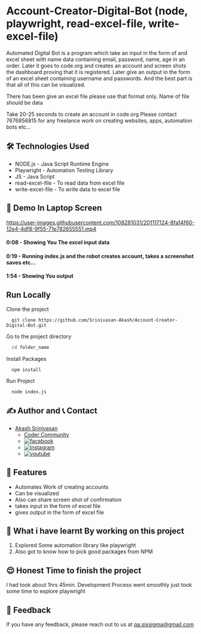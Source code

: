 # Account-Creator-Digital-Bot (node, playwright, read-excel-file, write-excel-file)
Automated Digital Bot is a program which take an input in the form of and excel sheet with name data containing email, password, name, age in an order. Later it goes to code.org and creates an account and screen shots the dashboard proving that it is registered. Later give an output in the form of an excel sheet containing username and passwords. And the best part is that all of this can be visualized.

There has been give an excel file please use that format only.
Name of file should be data

Take 20-25 seconds to create an account in code.org
Please contact 7676856815 for any freelance work on creating websites, apps, automation bots etc...

## 🛠 Technologies Used
  - NODE.js - Java Script Runtime Engine
  - Playwright - Automation Testing Library
  - JS - Java Script
  - read-excel-file - To read data from excel file
  - write-excel-file - To write data to excel file

## 🚩 Demo In Laptop Screen

https://user-images.githubusercontent.com/108281031/201117124-8fa14f60-12e4-4df8-9f55-71e782655551.mp4

#### 0:08 - Showing You The excel input data
#### 0:19 - Running index.js and the robot creates account, takes a screenshot saves etc...
#### 1:54 - Showing You output

## Run Locally

Clone the project

```git
  git clone https://github.com/Srinivasan-Akash/Account-Creator-Digital-Bot.git
```

Go to the project directory

```bash
  cd folder_name
```

Install Packages

```npm
  npm install
```

Run Project

```npm
  node index.js
```
## ✍️ Author and 📞 Contact
- [Akash Srinivasan](https://www.github.com/octokatherine)
    - [Coder Community](https://web.codercommunity.io/user/62d568cb998d86c8883a2766?tab=posts)
    - [![facebook](https://img.shields.io/badge/Facebook-0A66C2?style=for-the-badge&logo=facebook&logoColor=white)](https://www.facebook.com/profile.php?id=100083429257499)
    - [![instagram](https://img.shields.io/badge/Instagram-0A66C2?style=for-the-badge&logo=instagram&logoColor=white)](https://www.instagram.com/akash_prashanthi/)
    - [![youtube](https://img.shields.io/badge/YouTube-ff0000?style=for-the-badge&logo=youtube&logoColor=white)](https://www.youtube.com/channel/UCAv1QdzDgV6MjA60CRtfkIg)

## 📝 Features

- Automates Work of creating accounts
- Can be visualized
- Also can share screen shot of confirmation
- takes input in the form of excel file
- gives output in the form of excel file


## 🤔 What i have learnt By working on this project
1. Explored Some automation library like playwright 
2. Also got to know how to pick good packages from NPM

## 😌 Honest Time to finish the project

I had took about 1hrs 45min. Development Process went smoothly just took some time to explore playwright

## 👀 Feedback
If you have any feedback, please reach out to us at qa.sixsigma@gmail.com
